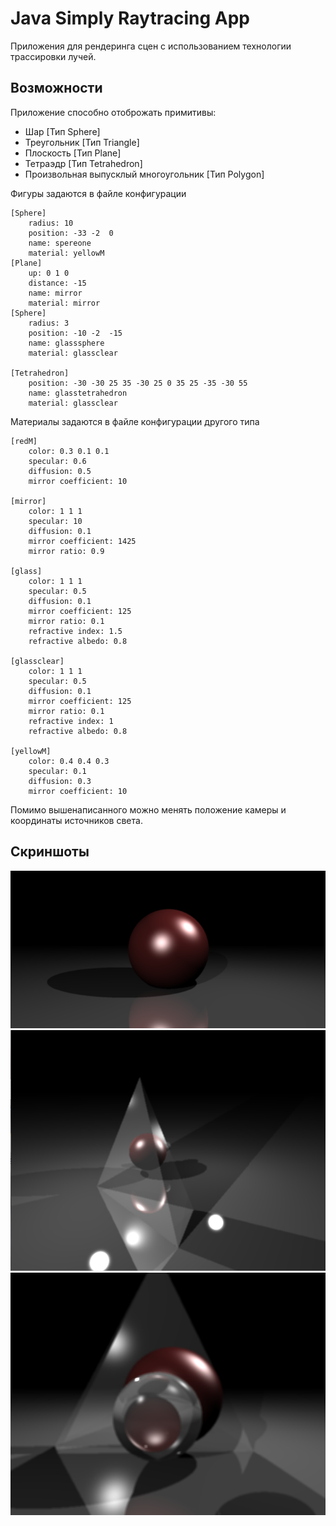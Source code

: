 # Java Simply Raytracing App
Приложения для рендеринга сцен с использованием технологии трассировки лучей.
## Возможности
Приложение способно отоброжать примитивы:
  - Шар                                     [Тип Sphere]
  - Треугольник                             [Тип Triangle]
  - Плоскость                               [Тип Plane]
  - Тетраэдр                                [Тип Tetrahedron]
  - Произвольная выпусклый многоугольник    [Тип Polygon]

Фигуры задаются в файле конфигурации
```
[Sphere]
    radius: 10
    position: -33 -2  0
    name: spereone
    material: yellowM
[Plane]
    up: 0 1 0
    distance: -15
    name: mirror
    material: mirror
[Sphere]
    radius: 3
    position: -10 -2  -15
    name: glasssphere
    material: glassclear

[Tetrahedron]
    position: -30 -30 25 35 -30 25 0 35 25 -35 -30 55
    name: glasstetrahedron
    material: glassclear
```
Материалы задаются в файле конфигурации другого типа
```
[redM]
    color: 0.3 0.1 0.1
    specular: 0.6
    diffusion: 0.5
    mirror coefficient: 10

[mirror]
    color: 1 1 1
    specular: 10
    diffusion: 0.1
    mirror coefficient: 1425
    mirror ratio: 0.9

[glass]
    color: 1 1 1
    specular: 0.5
    diffusion: 0.1
    mirror coefficient: 125
    mirror ratio: 0.1
    refractive index: 1.5
    refractive albedo: 0.8

[glassclear]
    color: 1 1 1
    specular: 0.5
    diffusion: 0.1
    mirror coefficient: 125
    mirror ratio: 0.1
    refractive index: 1
    refractive albedo: 0.8

[yellowM]
    color: 0.4 0.4 0.3
    specular: 0.1
    diffusion: 0.3
    mirror coefficient: 10
```

Помимо вышенаписанного можно менять положение камеры и координаты источников света.
## Скриншоты
![alt text](https://github.com/JustSayMeh/JavaSimplyRayTracingEngine/blob/master/images/1.png?raw=true)
![alt text](https://github.com/JustSayMeh/JavaSimplyRayTracingEngine/blob/master/images/2.png?raw=true)
![alt text](https://github.com/JustSayMeh/JavaSimplyRayTracingEngine/blob/master/images/3.png?raw=true)
